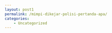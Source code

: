 ```yaml
---
layout: post1
permalink: /mimpi-dikejar-polisi-pertanda-apa/
categories:
    - Uncategorized
---
```



